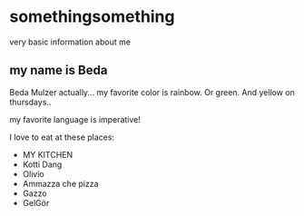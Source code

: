 # somethingsomething
very basic information about me


## my name is Beda 
Beda Mulzer actually... 
my favorite color is rainbow.    Or green. And yellow on thursdays..

my favorite language is imperative!

I love to eat at these places:

-  MY KITCHEN
-  Kotti Dang
-  Olivio
-  Ammazza che pizza
-  Gazzo
-  GelGör
